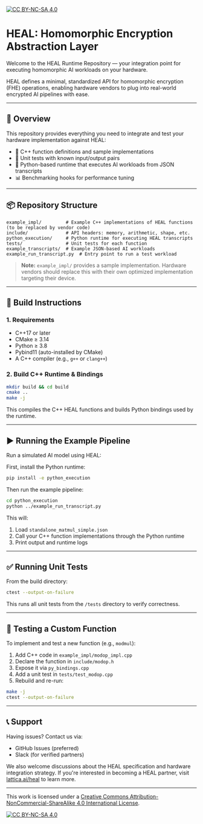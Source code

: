 [![CC BY-NC-SA 4.0][cc-by-nc-sa-shield]][cc-by-nc-sa]

# HEAL: Homomorphic Encryption Abstraction Layer

Welcome to the HEAL Runtime Repository — your integration point for executing homomorphic AI workloads on your hardware.

HEAL defines a minimal, standardized API for homomorphic encryption (FHE) operations, enabling hardware vendors to plug into real-world encrypted AI pipelines with ease.

---

## 🚀 Overview

This repository provides everything you need to integrate and test your hardware implementation against HEAL:

- 🔌 C++ function definitions and sample implementations
- 🧪 Unit tests with known input/output pairs
- 🧠 Python-based runtime that executes AI workloads from JSON transcripts
- 📊 Benchmarking hooks for performance tuning

---

## 📦 Repository Structure

```
example_impl/         # Example C++ implementations of HEAL functions (to be replaced by vendor code)
include/              # API headers: memory, arithmetic, shape, etc.
python_execution/     # Python runtime for executing HEAL transcripts
tests/                # Unit tests for each function
example_transcripts/  # Example JSON-based AI workloads
example_run_transcript.py  # Entry point to run a test workload
```

> **Note:** `example_impl/` provides a sample implementation. Hardware vendors should replace this with their own optimized implementation targeting their device.

---

## 💪 Build Instructions

### 1. Requirements

- C++17 or later
- CMake ≥ 3.14
- Python ≥ 3.8
- Pybind11 (auto-installed by CMake)
- A C++ compiler (e.g., `g++` or `clang++`)

### 2. Build C++ Runtime & Bindings

```bash
mkdir build && cd build
cmake ..
make -j
```

This compiles the C++ HEAL functions and builds Python bindings used by the runtime.

---

## ▶️ Running the Example Pipeline

Run a simulated AI model using HEAL:

First, install the Python runtime:

```bash
pip install -e python_execution
```

Then run the example pipeline:

```bash
cd python_execution
python ../example_run_transcript.py
```

This will:
1. Load `standalone_matmul_simple.json`
2. Call your C++ function implementations through the Python runtime
3. Print output and runtime logs

---

## ✅ Running Unit Tests

From the build directory:

```bash
ctest --output-on-failure
```

This runs all unit tests from the `/tests` directory to verify correctness.

---

## 🧪 Testing a Custom Function

To implement and test a new function (e.g., `modmul`):

1. Add C++ code in `example_impl/modop_impl.cpp`
2. Declare the function in `include/modop.h`
3. Expose it via `py_bindings.cpp`
4. Add a unit test in `tests/test_modop.cpp`
5. Rebuild and re-run:

```bash
make -j
ctest --output-on-failure
```

---

## 📞 Support

Having issues? Contact us via:

- GitHub Issues (preferred)
- Slack (for verified partners)

We also welcome discussions about the HEAL specification and hardware integration strategy. If you're interested in becoming a HEAL partner, visit [lattica.ai/heal](https://www.lattica.ai/heal/) to learn more.

---

This work is licensed under a
[Creative Commons Attribution-NonCommercial-ShareAlike 4.0 International License][cc-by-nc-sa].

[![CC BY-NC-SA 4.0][cc-by-nc-sa-image]][cc-by-nc-sa]

[cc-by-nc-sa]: http://creativecommons.org/licenses/by-nc-sa/4.0/
[cc-by-nc-sa-image]: https://licensebuttons.net/l/by-nc-sa/4.0/88x31.png
[cc-by-nc-sa-shield]: https://img.shields.io/badge/License-CC%20BY--NC--SA%204.0-lightgrey.svg